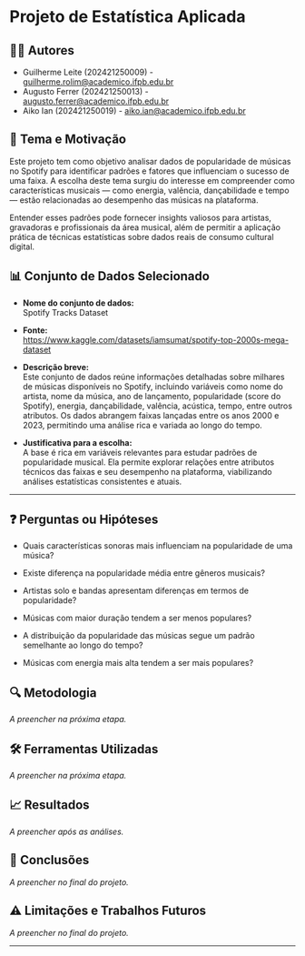 # Projeto de Estatística Aplicada

## 🧑‍💻 Autores  
- Guilherme Leite (202421250009) - guilherme.rolim@academico.ifpb.edu.br  
- Augusto Ferrer (202421250013) - augusto.ferrer@academico.ifpb.edu.br
- Aiko Ian (202421250019) - aiko.ian@academico.ifpb.edu.br  

## 🎯 Tema e Motivação  
Este projeto tem como objetivo analisar dados de popularidade de músicas no Spotify para identificar padrões e fatores que influenciam o sucesso de uma faixa. A escolha deste tema surgiu do interesse em compreender como características musicais — como energia, valência, dançabilidade e tempo — estão relacionadas ao desempenho das músicas na plataforma.

Entender esses padrões pode fornecer insights valiosos para artistas, gravadoras e profissionais da área musical, além de permitir a aplicação prática de técnicas estatísticas sobre dados reais de consumo cultural digital.

## 📊 Conjunto de Dados Selecionado  
- **Nome do conjunto de dados:**  
  Spotify Tracks Dataset

- **Fonte:**  
  https://www.kaggle.com/datasets/iamsumat/spotify-top-2000s-mega-dataset

- **Descrição breve:**  
  Este conjunto de dados reúne informações detalhadas sobre milhares de músicas disponíveis no Spotify, incluindo variáveis como nome do artista, nome da música, ano de lançamento, popularidade (score do Spotify), energia, dançabilidade, valência, acústica, tempo, entre outros atributos. Os dados abrangem faixas lançadas entre os anos 2000 e 2023, permitindo uma análise rica e variada ao longo do tempo.  

- **Justificativa para a escolha:**  
  A base é rica em variáveis relevantes para estudar padrões de popularidade musical. Ela permite explorar relações entre atributos técnicos das faixas e seu desempenho na plataforma, viabilizando análises estatísticas consistentes e atuais.

---

## ❓ Perguntas ou Hipóteses    
- Quais características sonoras mais influenciam na popularidade de uma música?

- Existe diferença na popularidade média entre gêneros musicais?

- Artistas solo e bandas apresentam diferenças em termos de popularidade?

- Músicas com maior duração tendem a ser menos populares?

- A distribuição da popularidade das músicas segue um padrão semelhante ao longo do tempo?

- Músicas com energia mais alta tendem a ser mais populares?

## 🔍 Metodologia  
*A preencher na próxima etapa.*  

## 🛠️ Ferramentas Utilizadas  
*A preencher na próxima etapa.*  

## 📈 Resultados  
*A preencher após as análises.*  

## 📌 Conclusões  
*A preencher no final do projeto.*  

## ⚠️ Limitações e Trabalhos Futuros  
*A preencher no final do projeto.*  

---

